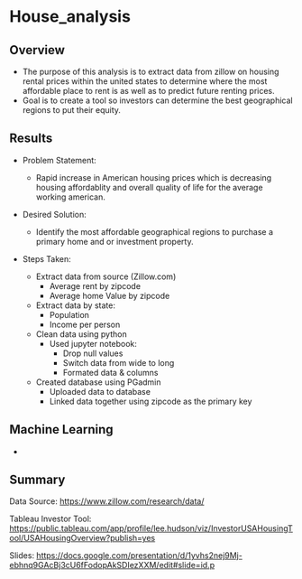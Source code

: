 # House_analysis


## Overview
* The purpose of this analysis is to extract data from zillow on housing rental prices within the united states to determine where the most affordable place to rent is as well as to predict future renting prices.
* Goal is to create a tool so investors can determine the best geographical regions to put their equity.
## Results

* Problem Statement:
    * Rapid increase in American housing prices which is decreasing housing affordablity and overall quality of life for the average working american. 
* Desired Solution:
    * Identify the most affordable geographical regions to purchase a primary home and or investment property.
    
* Steps Taken: 
    * Extract data from source (Zillow.com)
        * Average rent by zipcode
        * Average home Value by zipcode
    * Extract data by state:
        * Population
        * Income per person
    * Clean data using python
        * Used jupyter notebook:
           * Drop null values
           * Switch data from wide to long
           * Formated data & columns
    * Created database using PGadmin
       * Uploaded data to database
       * Linked data together using zipcode as the primary key

## Machine Learning  
* 


## Summary

Data Source: https://www.zillow.com/research/data/

Tableau Investor Tool: https://public.tableau.com/app/profile/lee.hudson/viz/InvestorUSAHousingTool/USAHousingOverview?publish=yes

Slides: https://docs.google.com/presentation/d/1yvhs2nej9Mj-ebhnq9GAcBj3cU6fFodopAkSDIezXXM/edit#slide=id.p


